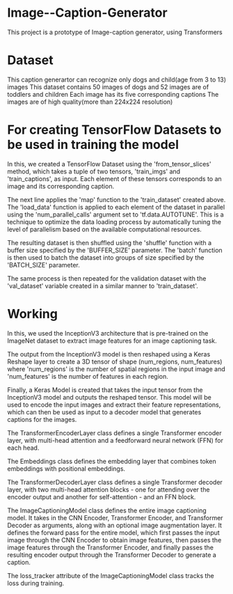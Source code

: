 # Image--Caption-Generator
This project is a prototype of Image-caption generator, using Transformers

# Dataset
This caption generartor can recognize only dogs and child(age from 3 to 13) images 
This dataset contains 50 images of dogs and 52 images are of toddlers and children
Each image has its five corresponding captions
The images are of high quality(more than 224x224 resolution)

# For creating TensorFlow Datasets to be used in training the model
In this, we created a TensorFlow Dataset using the 'from_tensor_slices' method, which takes a tuple of two tensors, 'train_imgs' and 'train_captions', as input. Each element of these tensors corresponds to an image and its corresponding caption.

The next line applies the 'map' function to the 'train_dataset' created above. The 'load_data' function is applied to each element of the dataset in parallel using the 'num_parallel_calls' argument set to 'tf.data.AUTOTUNE'. This is a technique to optimize the data loading process by automatically tuning the level of parallelism based on the available computational resources.

The resulting dataset is then shuffled using the 'shuffle' function with a buffer size specified by the 'BUFFER_SIZE' parameter. The 'batch' function is then used to batch the dataset into groups of size specified by the 'BATCH_SIZE' parameter.

The same process is then repeated for the validation dataset with the 'val_dataset' variable created in a similar manner to 'train_dataset'.

# Working
In this, we used the InceptionV3 architecture that is pre-trained on the ImageNet dataset to extract image features for an image captioning task.

The output from the InceptionV3 model is then reshaped using a Keras Reshape layer to create a 3D tensor of shape (num_regions, num_features) where 'num_regions' is the number of spatial regions in the input image and 'num_features' is the number of features in each region.

Finally, a Keras Model is created that takes the input tensor from the InceptionV3 model and outputs the reshaped tensor. This model will be used to encode the input images and extract their feature representations, which can then be used as input to a decoder model that generates captions for the images.

The TransformerEncoderLayer class defines a single Transformer encoder layer, with multi-head attention and a feedforward neural network (FFN) for each head.

The Embeddings class defines the embedding layer that combines token embeddings with positional embeddings.

The TransformerDecoderLayer class defines a single Transformer decoder layer, with two multi-head attention blocks - one for attending over the encoder output and another for self-attention - and an FFN block.

The ImageCaptioningModel class defines the entire image captioning model. It takes in the CNN Encoder, Transformer Encoder, and Transformer Decoder as arguments, along with an optional image augmentation layer. It defines the forward pass for the entire model, which first passes the input image through the CNN Encoder to obtain image features, then passes the image features through the Transformer Encoder, and finally passes the resulting encoder output through the Transformer Decoder to generate a caption.

The loss_tracker attribute of the ImageCaptioningModel class tracks the loss during training.

